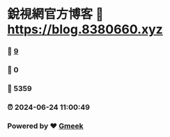 # 銳視網官方博客 :link: https://blog.8380660.xyz 
### :page_facing_up: [9](https://blog.8380660.xyz/tag.html) 
### :speech_balloon: 0 
### :hibiscus: 5359 
### :alarm_clock: 2024-06-24 11:00:49 
### Powered by :heart: [Gmeek](https://github.com/Meekdai/Gmeek)
